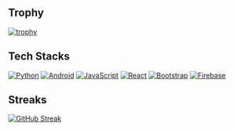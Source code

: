 ## Trophy

[![trophy](https://github-profile-trophy.vercel.app/?username=Pats-Chen&theme=gruvbox&rank=SECRET,SSS,SS,S,AAA,AA,A&column=3&margin-w=15&margin-h=15)](https://github.com/ryo-ma/github-profile-trophy)

## Tech Stacks

[![Python](https://img.shields.io/badge/-Python-black?style=flat&logo=Python)]()
[![Android](https://img.shields.io/badge/-Android-black?style=flat&logo=android)]()
[![JavaScript](https://img.shields.io/badge/-JavaScript-black?style=flat&logo=JavaScript)]()
[![React](https://img.shields.io/badge/-ReactJS-black?style=flat&logo=react)]()
[![Bootstrap](https://img.shields.io/badge/-Bootstrap-black?style=flat&logo=bootstrap)]()
[![Firebase](https://img.shields.io/badge/-Firebase-black?style=flat&logo=firebase)]()

## Streaks

[![GitHub Streak](http://github-readme-streak-stats.herokuapp.com?user=Pats-Chen&date_format=%5BY.%5Dn.j)](https://git.io/streak-stats)

<!---Personal Notes
Ruler: ---
--->
